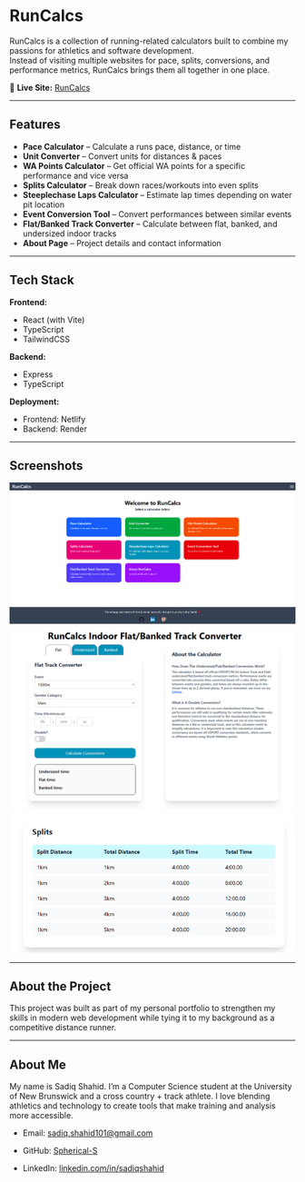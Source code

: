 # RunCalcs

RunCalcs is a collection of running-related calculators built to combine my passions for athletics and software development.  
Instead of visiting multiple websites for pace, splits, conversions, and performance metrics, RunCalcs brings them all together in one place.  

🔗 **Live Site:** [RunCalcs](https://runcalcs.ca)  

---

## Features

- **Pace Calculator** – Calculate a runs pace, distance, or time 
- **Unit Converter** – Convert units for distances & paces 
- **WA Points Calculator** – Get official WA points for a specific performance and vice versa 
- **Splits Calculator** – Break down races/workouts into even splits 
- **Steeplechase Laps Calculator** – Estimate lap times depending on water pit location 
- **Event Conversion Tool** – Convert performances between similar events 
- **Flat/Banked Track Converter** – Calculate between flat, banked, and undersized indoor tracks 
- **About Page** – Project details and contact information  

---

## Tech Stack

**Frontend:**  
- React (with Vite)  
- TypeScript  
- TailwindCSS  

**Backend:**  
- Express  
- TypeScript  

**Deployment:**  
- Frontend: Netlify  
- Backend: Render  

---

## Screenshots

![Home Page](./screenshots/home.png)
![Flat/Banked Calulator](./screenshots/flatbanked.png)
![Splits](./screenshots/splits.png)

---

## About the Project

This project was built as part of my personal portfolio to strengthen my skills in modern web development while tying it to my background as a competitive distance runner.

---

## About Me

My name is Sadiq Shahid.
I’m a Computer Science student at the University of New Brunswick and a cross country + track athlete.
I love blending athletics and technology to create tools that make training and analysis more accessible.

- Email: sadiq.shahid101@gmail.com

- GitHub: [Spherical-S](https://github.com/Spherical-S)

- LinkedIn: [linkedin.com/in/sadiqshahid](linkedin.com/in/sadiqshahid)
